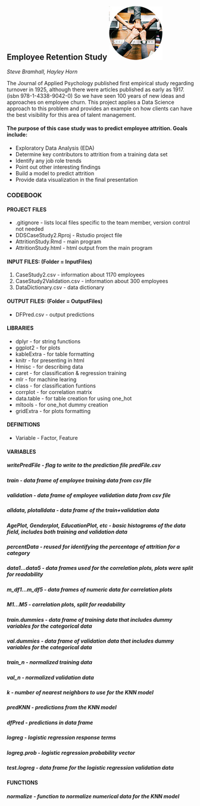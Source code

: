 ## Employee Retention Study  ![picture](./InputFiles/Teamwork.jpg)

*Steve Bramhall, Hayley Horn*


The Journal of Applied Psychology published first empirical study regarding turnover in 1925, although there were articles published as early as 1917. (isbn 978-1-4338-9042-0) So we have seen 100 years of new ideas and approaches on employee churn. This project applies a Data Science approach to this problem and provides an example on how clients can have the best visibility for this area of talent management.



#### The purpose of this case study was to predict employee attrition. Goals include:
- Exploratory Data Analysis (EDA)
- Determine key contributors to attrition from a training data set
- Identify any job role trends
- Point out other interesting findings
- Build a model to predict attrition
- Provide data visualization in the final presentation


### CODEBOOK

#### PROJECT FILES
* .gitignore - lists local files specific to the team member, version control not needed
* DDSCaseStudy2.Rproj - Rstudio project file
* AttritionStudy.Rmd - main program
* AttritionStudy.html - html output from the main program

#### INPUT FILES: (Folder = InputFiles)
1. CaseStudy2.csv - information about 1170 employees
2. CaseStudy2Validation.csv - information about 300 employees
3. DataDictionary.csv - data dictionary

#### OUTPUT FILES: (Folder = OutputFiles)
* DFPred.csv - output predictions

#### LIBRARIES
* dplyr      - for string functions
* ggplot2    - for plots
* kableExtra - for table formatting
* knitr      - for presenting in html
* Hmisc      - for describing data
* caret      - for classification & regression training
* mlr        - for machine learing
* class      - for classification funtions
* corrplot   - for correlation matrix
* data.table - for table creation for using one_hot
* mltools    - for one_hot dummy creation
* gridExtra  - for plots formatting  

#### DEFINITIONS
* Variable - Factor, Feature

#### VARIABLES
##### writePredFile - *flag to write to the prediction file predFile.csv*
##### train - *data frame of employee training data from csv file*
##### validation - *data frame of employee validation data from csv file*
##### alldata, plotalldata - *data frame of the train+validation data*
##### AgePlot, Genderplot, EducationPlot, etc - *basic histograms of the data field, includes both training and validation data*
##### percentData - *reused for identifying the percentage of attrition for a category*
##### data1...data5 - *data frames used for the correlation plots, plots were split for readability*
##### m_df1...m_df5 - *data frames of numeric data for correlation plots*
##### M1...M5 - *correlation plots, split for readability*
##### train.dummies - *data frame of training data that includes dummy variables for the categorical data*
##### val.dummies - *data frame of validation data that includes dummy variables for the categorical data*
##### train_n - *normalized training data*
##### val_n - *normalized validation data*
##### k - *number of nearest neighbors to use for the KNN model*
##### predKNN - *predictions from the KNN model*
##### dfPred - *predictions in data frame*
##### logreg - *logistic regression response terms*
##### logreg.prob - *logistic regression probability vector*
##### test.logreg - *data frame for the logistic regression validation data*

#### FUNCTIONS
##### normalize - function to normalize numerical data for the KNN model

